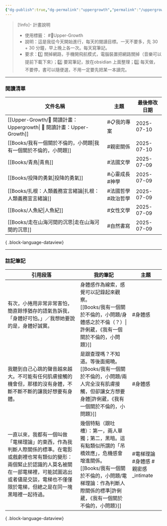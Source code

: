 ```yaml
---
{"dg-publish":true,"dg-permalink":"uppergrowth","permalink":"/uppergrowth/","title":" 📖 閱讀計畫：Upper-Growth","metatags":{"og:title":"📖 閱讀計畫：Upper-Growth","og:image":null,"description":"這是我從今天開始進行，每天的閱讀目標。<br>一天不要多，先 30 + 30 分鐘，早上晚上各一次。每天寫筆記。<br> 要求：(1) 關掉網路，手機開飛航模式，電腦裝置把網路關掉（音樂可以提前下載下來）；(2) 要寫筆記，放在obsidian 上面整理；(3) 每天做，不要停，書可以隨便選，不用一定要先把某一本讀完。"},"tags":["📋我的專案","🎯Upper-Growth"],"noteIcon":"3","created":"2025-07-09T16:45:48.115+08:00","updated":"2025-07-10T01:10:01.286+08:00"}
---
```


  


> [!info]- 計畫說明
> - 使用標籤： #🎯Upper-Growth 
> - 說明：這是我從今天開始進行，每天的閱讀目標。一天不要多，先 30 + 30 分鐘，早上晚上各一次。每天寫筆記。
> - 要求：1️⃣ 關掉網路，手機開飛航模式，電腦裝置把網路關掉（音樂可以提前下載下來）；2️⃣ 要寫筆記，放在obsidian 上面整理；3️⃣ 每天做，不要停，書可以隨便選，不用一定要先把某一本讀完。


---



### 閱讀清單

| 文件名稱                                                           | 主題            | 最後修改日期     |
| -------------------------------------------------------------- | ------------- | ---------- |
| [[Upper-Growth/📖 閱讀計畫：Uppergrowth\| 📖 閱讀計畫：Upper-Growth]] | #📋我的專案       | 2025-07-10 |
| [[Books/我有一個關於不倫的，小問題\|我有一個關於不倫的，小問題]]                      |   #親密關係       | 2025-07-10 |
| [[Books/青鳥\|青鳥]]                                            |   #法國文學       | 2025-07-09 |
| [[Books/投降的勇氣\|投降的勇氣]]                                      |   #心靈成長 #神學   | 2025-07-09 |
| [[Books/扎根：人類義務宣言緒論\|扎根：人類義務宣言緒論]]                          |   #法國哲學 #政治哲學 | 2025-07-09 |
| [[Books/人魚紀\|人魚紀]]                                          |   #女性文學       | 2025-07-09 |
| [[Books/走在山海河間的沉思\|走在山海河間的沉思]]                              |   #自然書寫       | 2025-07-09 |

{ .block-language-dataview}

---



### 註記筆記


| 引用段落                                                                                                            | 我的筆記                                                                                                                 | 主題                       |
| --------------------------------------------------------------------------------------------------------------- | -------------------------------------------------------------------------------------------------------------------- | ------------------------ |
| 有次，小捲用非常非常害怕，簡直餘悸猶存的語氣告訴我，「身體好可怕。」／我想她要說的是，身體好誠實。                                                               | 身體感作為線索，感覺可以記錄起來觀察。<br>[[Books/我有一個關於不倫的，小問題/身體感之於不倫（？）\|許俐葳，《我有一個關於不倫的，小問題》]]                                    | #身體感                     |
| 我聽到自己心跳的聲音越來越大。不可能有任何肌膚接觸的機會但，那樣的沒有身體，不斷不斷不斷的讓我好想要有身體。                                                          | 是跟查理嗎？不知道。等後面揭曉。<br>[[Books/我有一個關於不倫的，小問題/兩人完全沒有肌膚接觸，但卻讓女方想要身體\|許俐葳，《我有一個關於不倫的，小問題》]]                             | #身體感                     |
| 一直以來，我都有一個叫做「電梯理論」的東西，作為我判斷人際關係的標準。在電影或戲劇裡也常有類似的變形：兩個緊止於認識的人莫名被關在一部電梯裡，可能試圖逃出或者儘是交談，電梯也不僅僅限於電梯，但總之是在同一塊黑暗裡一起待過。 | 幾個特點（跟吐槽）：第一，兩人單獨；第二，黑暗。這有點類似所謂的「吊橋效應」，危機感會增進關係。<br>[[Books/我有一個關於不倫的，小問題/電梯理論：作為判斷人際關係的標準\|許俐葳，《我有一個關於不倫的，小問題》]] | #電梯理論 #身體感 #親密感_intimate |

{ .block-language-dataview}


